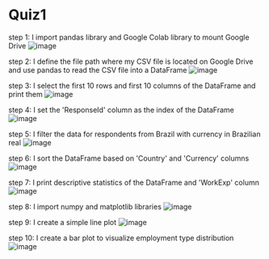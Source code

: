# Quiz1

step 1:
I import pandas library and Google Colab library to mount Google Drive
![image](https://github.com/lizilobzhana/Quiz1/assets/95095129/b1e2eb3b-8028-4895-b442-da2f73e3422f)

step 2:
I define the file path where my CSV file is located on Google Drive and use pandas to read the CSV file into a DataFrame
![image](https://github.com/lizilobzhana/Quiz1/assets/95095129/d930ee8b-9910-47ed-8299-d22b5a2b6467)

step 3:
I select the first 10 rows and first 10 columns of the DataFrame and print them
![image](https://github.com/lizilobzhana/Quiz1/assets/95095129/07cd5811-56fc-4da6-a7d6-bf92ddf67fa5)

step 4:
I set the 'ResponseId' column as the index of the DataFrame
![image](https://github.com/lizilobzhana/Quiz1/assets/95095129/2d9a6165-ace5-43ce-887b-02e00083da51)

step 5:
I filter the data for respondents from Brazil with currency in Brazilian real
![image](https://github.com/lizilobzhana/Quiz1/assets/95095129/548b0c76-3af3-48bf-94f5-0b829375721e)

step 6:
I sort the DataFrame based on 'Country' and 'Currency' columns
![image](https://github.com/lizilobzhana/Quiz1/assets/95095129/6e209aa6-f8e9-4b79-8813-165b3c1a64b4)

step 7:
I print descriptive statistics of the DataFrame and 'WorkExp' column
![image](https://github.com/lizilobzhana/Quiz1/assets/95095129/618d9858-9729-40af-abb6-d183e46baf05)

step 8:
I import numpy and matplotlib libraries
![image](https://github.com/lizilobzhana/Quiz1/assets/95095129/b48189ca-354b-41fa-aa0d-d9b5d323c2f7)

step 9:
I create a simple line plot
![image](https://github.com/lizilobzhana/Quiz1/assets/95095129/d378343e-e5f8-4a7d-ace5-433dbcdb9bdb)

step 10:
I create a bar plot to visualize employment type distribution
![image](https://github.com/lizilobzhana/Quiz1/assets/95095129/533f324f-392d-48a2-b88f-8636b3d26263)

